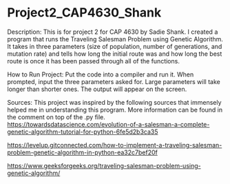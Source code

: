 # Project2_CAP4630_Shank
Description: This is for project 2 for CAP 4630 by Sadie Shank. I created a program that runs the Traveling Salesman Problem using Genetic Algorithm. It takes in three parameters (size of population, number of generations, and mutation rate) and tells how long the initial route was and how long the best route is once it has been passed through all of the functions. 

How to Run Project: Put the code into a compiler and run it. When prompted, input the three parameters asked for. Large parameters will take longer than shorter ones. The output will appear on the screen. 

Sources: This project was inspired by the following sources that immensely helped me in understanding this program. More information can be found in the comment on top of the .py file. 
https://towardsdatascience.com/evolution-of-a-salesman-a-complete-genetic-algorithm-tutorial-for-python-6fe5d2b3ca35

https://levelup.gitconnected.com/how-to-implement-a-traveling-salesman-problem-genetic-algorithm-in-python-ea32c7bef20f

https://www.geeksforgeeks.org/traveling-salesman-problem-using-genetic-algorithm/
